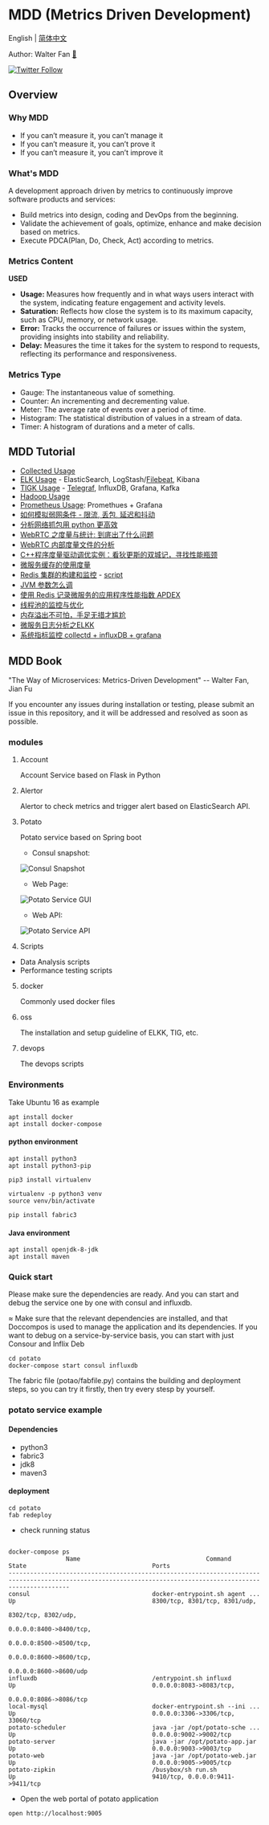 # MDD (Metrics Driven Development)

English | [简体中文](README_zh_CN.md)

Author: Walter Fan [🤵](https://www.fanyamin.com)

[![Twitter Follow](https://img.shields.io/twitter/follow/walterfan?style=social)](https://twitter.com/walterfan)


## Overview
### Why MDD

* If you can’t measure it, you can’t manage it
* If you can’t measure it, you can’t prove it
* If you can’t measure it, you can’t improve it

### What's MDD

A development approach driven by metrics to continuously improve software products and services:

* Build metrics into design, coding and DevOps from the beginning.
* Validate the achievement of goals, optimize, enhance and make decision based on metrics.
* Execute PDCA(Plan, Do, Check, Act) according to metrics.


### Metrics Content

**USED**

- **Usage:** Measures how frequently and in what ways users interact with the system, indicating feature engagement and activity levels.
- **Saturation:** Reflects how close the system is to its maximum capacity, such as CPU, memory, or network usage.
- **Error:** Tracks the occurrence of failures or issues within the system, providing insights into stability and reliability.
- **Delay:** Measures the time it takes for the system to respond to requests, reflecting its performance and responsiveness.

### Metrics Type

* Gauge: The instantaneous value of something.
* Counter: An incrementing and decrementing value.
* Meter: The average rate of events over a period of time.
* Histogram: The statistical distribution of values in a stream of data.
* Timer: A histogram of durations and a meter of calls.


## MDD Tutorial

* [Collected Usage](oss/collectd/README.md)
* [ELK Usage](oss/elkk/v2/readme.md) - ElasticSearch, LogStash/[Filebeat](oss/filebeat/REDEME.md), Kibana
* [TIGK Usage](oss/tig/v2/README.md) - [Telegraf](oss/telegraf/REDEME.md), InfluxDB, Grafana, Kafka
* [Hadoop Usage](oss/hadoop/readme.md)
* [Prometheus Usage](oss/prometheus/v2/README.md): Promethues + Grafana
* [如何模拟弱网条件 - 限流, 丢包, 延迟和抖动](https://www.jianshu.com/p/ce04bf2f9db6)
* [分析网络抓包用 python 更高效](https://www.jianshu.com/p/1a616442aaca)
* [WebRTC 之度量与统计: 到底出了什么问题](https://www.jianshu.com/p/419ca6fbdb60)
* [WebRTC 内部度量文件的分析](https://www.jianshu.com/p/efb933d55bba)
* [C++程序度量驱动调优实例：看狄更斯的双城记，寻找性能瓶颈](https://www.jianshu.com/p/a2988a17d146)
* [微服务缓存的使用度量](https://www.jianshu.com/p/35023210e637)
* [Redis 集群的构建和监控](https://www.jianshu.com/p/ced0a95cbc21) - [script](oss/redis/README.md)
* [JVM 参数怎么调](https://www.jianshu.com/p/20fb5ccffd9f)
* [使用 Redis 记录微服务的应用程序性能指数 APDEX](https://www.jianshu.com/p/684689942905)
* [线程池的监控与优化](https://www.jianshu.com/p/6b71221792fb)
* [内存溢出不可怕，手足无措才尴尬](https://www.jianshu.com/p/12d00ca68cda)
* [微服务日志分析之ELKK](https://www.jianshu.com/p/d391c63adcaa)
* [系统指标监控 collectd + influxDB + grafana](https://www.jianshu.com/p/e8c232228986)

## MDD Book

"The Way of Microservices: Metrics-Driven Development"
 -- Walter Fan, Jian Fu

If you encounter any issues during installation or testing, please submit an issue in this repository, and it will be addressed and resolved as soon as possible.

### modules

1. Account

	Account Service based on Flask in Python

2. Alertor

	Alertor to check metrics and trigger alert based on ElasticSearch API.

3. Potato

	Potato service based on Spring boot

   * Consul snapshot:
   
	![Consul Snapshot](snapshot/consul_snapshot.png)

   * Web Page:
   
	![Potato Service GUI](snapshot/potato_web_gui.png)

   * Web API:
   
	![Potato Service API](snapshot/potato_server_api.png)

4. Scripts

  * Data Analysis scripts
  * Performance testing scripts
  
5. docker

	Commonly used docker files

6. oss

	The installation and setup guideline of ELKK, TIG, etc.

7. devops

	The devops scripts


### Environments

Take Ubuntu 16 as example


```
apt install docker
apt install docker-compose

```
#### python environment

```
apt install python3
apt install python3-pip

pip3 install virtualenv

virtualenv -p python3 venv
source venv/bin/activate

pip install fabric3
```

#### Java environment

```
apt install openjdk-8-jdk
apt install maven
```

### Quick start

Please make sure the dependencies are ready.
And you can start and debug the service one by one with consul and influxdb.

≈
Make sure that the relevant dependencies are installed, and that Doccompos is used to manage the application and its dependencies.
If you want to debug on a service-by-service basis, you can start with just Consour and Inflix Deb

```
cd potato
docker-compose start consul influxdb
```

The fabric file (potao/fabfile.py) contains the building and deployment steps, so you can try it firstly, then try every stesp by yourself.


### potato service example


#### Dependencies
 * python3
 * fabric3
 * jdk8
 * maven3



#### deployment

```
cd potato
fab redeploy
```

* check running status

```

docker-compose ps
                Name                                   Command                                  State                                   Ports
-------------------------------------------------------------------------------------------------------------------------------------------------------------
consul                                  docker-entrypoint.sh agent ...          Up                                      8300/tcp, 8301/tcp, 8301/udp,
                                                                                                                        8302/tcp, 8302/udp,
                                                                                                                        0.0.0.0:8400->8400/tcp,
                                                                                                                        0.0.0.0:8500->8500/tcp,
                                                                                                                        0.0.0.0:8600->8600/tcp,
                                                                                                                        0.0.0.0:8600->8600/udp
influxdb                                /entrypoint.sh influxd                  Up                                      0.0.0.0:8083->8083/tcp,
                                                                                                                        0.0.0.0:8086->8086/tcp
local-mysql                             docker-entrypoint.sh --ini ...          Up                                      0.0.0.0:3306->3306/tcp, 33060/tcp
potato-scheduler                        java -jar /opt/potato-sche ...          Up                                      0.0.0.0:9002->9002/tcp
potato-server                           java -jar /opt/potato-app.jar           Up                                      0.0.0.0:9003->9003/tcp
potato-web                              java -jar /opt/potato-web.jar           Up                                      0.0.0.0:9005->9005/tcp
potato-zipkin                           /busybox/sh run.sh                      Up                                      9410/tcp, 0.0.0.0:9411->9411/tcp
```

* Open the web portal of potato application

```
open http://localhost:9005
```
